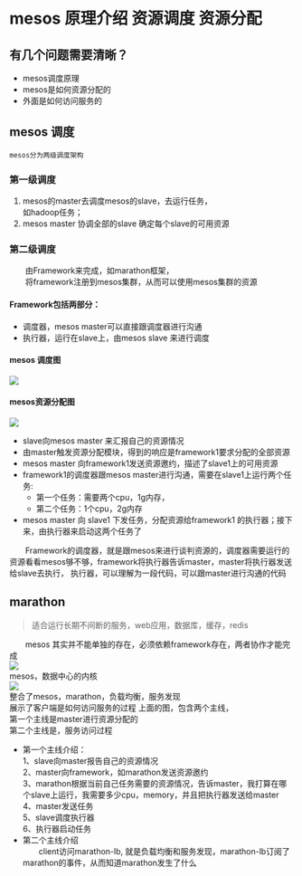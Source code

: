 # mesos 原理介绍  资源调度 资源分配
## 有几个问题需要清晰？  
- mesos调度原理  
- mesos是如何资源分配的 
- 外面是如何访问服务的


## mesos 调度  
    mesos分为两级调度架构  
### 第一级调度  
1. mesos的master去调度mesos的slave，去运行任务，   
    如hadoop任务；
2.  mesos master 协调全部的slave
    确定每个slave的可用资源  
### 第二级调度  
&ensp;&ensp;&ensp;&ensp;由Framework来完成，如marathon框架，   
&ensp;&ensp;&ensp;&ensp;将framework注册到mesos集群，从而可以使用mesos集群的资源  
#### Framework包括两部分： 
- 调度器，mesos master可以直接跟调度器进行沟通  
- 执行器，运行在slave上，由mesos slave 来进行调度  

#### mesos 调度图  
![](https://note.youdao.com/yws/public/resource/005b9d9146ba9fe1df87371df7ef8da7/xmlnote/49C0E2A7C0F448618718F69072414340/20106)  
#### mesos资源分配图  
![](https://note.youdao.com/yws/public/resource/005b9d9146ba9fe1df87371df7ef8da7/xmlnote/506777518C3D4326B8168EBBF347E82E/20110)  
- slave向mesos master 来汇报自己的资源情况 
- 由master触发资源分配模块，得到的响应是framework1要求分配的全部资源  
- mesos master 向framework1发送资源邀约，描述了slave1上的可用资源 
- framework1的调度器跟mesos master进行沟通，需要在slave1上运行两个任务:   
    - 第一个任务：需要两个cpu，1g内存，
    - 第二个任务：1个cpu，2g内存
- mesos master 向 slave1 下发任务，分配资源给framework1 的执行器；接下来，由执行器来启动这两个任务了

&ensp;&ensp;&ensp;&ensp;Framework的调度器，就是跟mesos来进行谈判资源的，调度器需要运行的资源看看mesos够不够，framework将执行器告诉master，master将执行器发送给slave去执行，
执行器，可以理解为一段代码，可以跟master进行沟通的代码 
## marathon 
>适合运行长期不间断的服务，web应用，数据库，缓存，redis  

&ensp;&ensp;&ensp;&ensp;mesos
其实并不能单独的存在，必须依赖framework存在，两者协作才能完成  
![](https://note.youdao.com/yws/public/resource/005b9d9146ba9fe1df87371df7ef8da7/xmlnote/1E2E6237C4484960944E1A4909E04004/20112)  
mesos，数据中心的内核  
![](https://note.youdao.com/yws/public/resource/005b9d9146ba9fe1df87371df7ef8da7/xmlnote/636A078FC72B467DA490599D6D23E032/20114)  
整合了mesos，marathon，负载均衡，服务发现  
展示了客户端是如何访问服务的过程
上面的图，包含两个主线，  
第一个主线是master进行资源分配的  
第二个主线是，服务访问过程  
- 第一个主线介绍：  
1、slave向master报告自己的资源情况  
2、master向framework，如marathon发送资源邀约  
3、marathon根据当前自己任务需要的资源情况，告诉master，我打算在哪个slave上运行，我需要多少cpu，memory，并且把执行器发送给master  
4、master发送任务  
5、slave调度执行器  
6、执行器启动任务  
- 第二个主线介绍  
&ensp;&ensp;&ensp;&ensp;client访问marathon-lb, 就是负载均衡和服务发现，marathon-lb订阅了marathon的事件，从而知道marathon发生了什么  